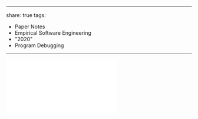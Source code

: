 
---
share: true
tags:
- Paper Notes
- Empirical Software Engineering
- "2020"
- Program Debugging
---

![An empirical analysis of error propagation in critical software systems_pdf_1](../../attachments/An%20empirical%20analysis%20of%20error%20propagation%20in%20critical%20software%20systems_pdf_1.pdf)